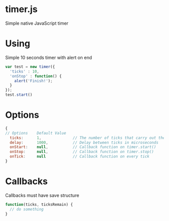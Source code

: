 timer.js
===
Simple native JavaScript timer


Using
===

Simple 10 seconds timer with alert on end

```javascript
var test = new timer({
  'ticks' : 10,
  'onStop' : function() {
    alert('Finish!');
  }
});
test.start()
```

Options
===
```javascript
{
// Options    Default Value
  ticks:      1,              // The number of ticks that carry out the timer before stopping
  delay:      1000,           // Delay between ticks in microseconds
  onStart:    null,           // Callback function on timer.start()
  onStop:     null,           // Callback function on timer.stop()
  onTick:     null            // Callback function on every tick
}
```

Callbacks
===
Callbacks must have save structure
```javascript
function(ticks, ticksRemain) {
  // do something
}
```